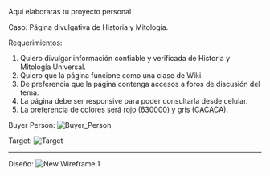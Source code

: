 Aqui elaborarás tu proyecto personal


Caso: Página divulgativa de Historia y Mitología.

Requerimientos:

  1. Quiero divulgar información confiable y verificada de Historia y Mitología Universal.
  2. Quiero que la página funcione como una clase de Wiki.
  3. De preferencia que la página contenga accesos a foros de discusión del tema.
  4. La página debe ser responsive para poder consultarla desde celular.
  5. La preferencia de colores será rojo (630000) y gris (CACACA).
  
   Buyer Person:
   ![Buyer_Person](https://user-images.githubusercontent.com/101203533/162280508-a34dc8f7-add9-4bae-9e77-53c310d2b9a7.png)

   Target:
  ![Target](https://user-images.githubusercontent.com/101203533/162280656-ac6d71f5-fa72-4a0c-b50f-1b23b9bf5325.png)
  
----------

Diseño:
![New Wireframe 1](https://user-images.githubusercontent.com/101203533/162283731-bb20b7e7-70a3-4bc7-a5f7-8c3f1a06e4d8.png)


